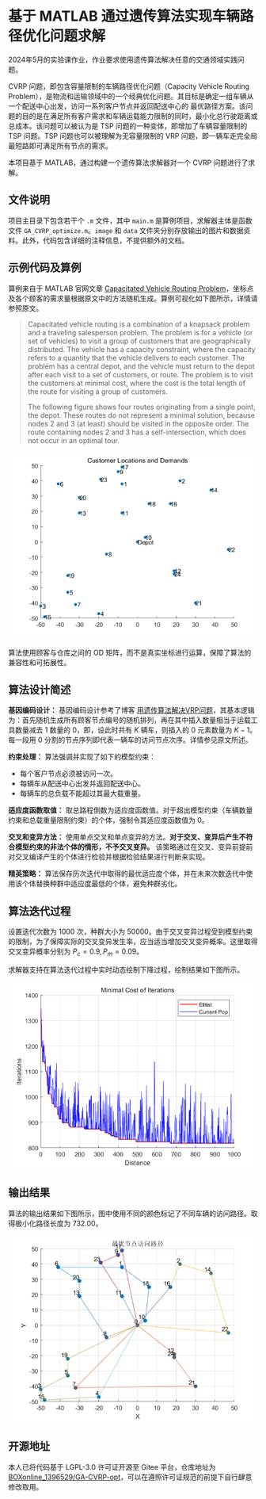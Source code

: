 # 基于 MATLAB 通过遗传算法实现车辆路径优化问题求解

2024年5月的实验课作业，作业要求使用遗传算法解决任意的交通领域实践问题。

CVRP 问题，即包含容量限制的车辆路径优化问题（Capacity Vehicle Routing Problem），是物流和运输领域中的一个经典优化问题。其目标是确定一组车辆从一个配送中心出发，访问一系列客户节点并返回配送中心的 最优路径方案。该问题的目的是在满足所有客户需求和车辆运载能力限制的同时，最小化总行驶距离或总成本。该问题可以被认为是 TSP 问题的一种变体，即增加了车辆容量限制的 TSP 问题。TSP 问题也可以被理解为无容量限制的 VRP 问题，即一辆车走完全局最短路即可满足所有节点的需求。

本项目基于 MATLAB，通过构建一个遗传算法求解器对一个 CVRP 问题进行了求解。

## 文件说明

项目主目录下包含若干个 `.m` 文件，其中 `main.m` 是算例项目，求解器主体是函数文件 `GA_CVRP_optimize.m`。`image` 和 `data` 文件夹分别存放输出的图片和数据资料。此外，代码包含详细的注释信息，不提供额外的文档。

## 示例代码及算例

算例来自于 MATLAB 官网文章 [Capacitated Vehicle Routing Problem](https://www.mathworks.com/help/matlab/math/quantum-capacitated-vehicle-routing.html)，坐标点及各个顾客的需求量根据原文中的方法随机生成。算例可视化如下图所示，详情请参照原文。

> Capacitated vehicle routing is a combination of a knapsack problem and a traveling salesperson problem. The problem is for a vehicle (or set of vehicles) to visit a group of customers that are geographically distributed. The vehicle has a capacity constraint, where the capacity refers to a quantity that the vehicle delivers to each customer. The problem has a central depot, and the vehicle must return to the depot after each visit to a set of customers, or route. The problem is to visit the customers at minimal cost, where the cost is the total length of the route for visiting a group of customers.
> 
> The following figure shows four routes originating from a single point, the depot. These routes do not represent a minimal solution, because nodes 2 and 3 (at least) should be visited in the opposite order. The route containing nodes 2 and 3 has a self-intersection, which does not occur in an optimal tour.

![算例可视化](./image/rand.png)

算法使用顾客与仓库之间的 OD 矩阵，而不是真实坐标进行运算，保障了算法的兼容性和可拓展性。

## 算法设计简述

**基因编码设计：** 基因编码设计参考了博客 [用遗传算法解决VRP问题](https://blog.csdn.net/panbaoran913/article/details/128250015)，其基本逻辑为：首先随机生成所有顾客节点编号的随机排列，再在其中插入数量相当于运载工具数量减去 1 数量的 0，即，设此时共有 $K$ 辆车，则插入的 0 元素数量为 $K - 1$。每一段用 0 分割的节点序列即代表一辆车的访问节点次序。详情参见原文所述。

**约束处理：** 算法强调并实现了如下的模型约束：

- 每个客户节点必须被访问一次。
- 每辆车从配送中心出发并返回配送中心。
- 每辆车的总负载不能超过其最大载重量。

**适应度函数取值：** 取总路程倒数为适应度函数值。对于超出模型约束（车辆数量约束和总载重量限制约束）的个体，强制令其适应度函数值为 0。

**交叉和变异方法：** 使用单点交叉和单点变异的方法。**对于交叉、变异后产生不符合模型约束的非法个体的情形，不予交叉变异。** 该策略通过在交叉、变异前提前对交叉编译产生的个体进行检验并根据检验结果进行判断来实现。

**精英策略：** 算法保存历次迭代中取得的最优适应度个体，并在未来次数迭代中使用该个体替换种群中适应度最低的个体，避免种群劣化。

## 算法迭代过程

设置迭代次数为 1000 次，种群大小为 50000。由于交叉变异过程受到模型约束的限制，为了保障实际的交叉变异发生率，应当适当增加交叉变异概率。这里取得交叉变异概率分别为 $P_c = 0.9, P_m = 0.09$。

求解器支持在算法迭代过程中实时动态绘制下降过程，绘制结果如下图所示。

![遗传算法中最小化路程的下降过程](./image/iterations.png)

## 输出结果

算法的输出结果如下图所示，图中使用不同的颜色标记了不同车辆的访问路径。取得极小化路径长度为 732.00。

![遗传算法的优化结果](./image/route.png)

## 开源地址

本人已将代码基于 LGPL-3.0 许可证开源至 Gitee 平台，仓库地址为 [BOXonline_1396529/GA-CVRP-opt](https://gitee.com/BOXonline_1396529/GA-CVRP-opt)，可以在遵照许可证规范的前提下自行肆意修改取用。
